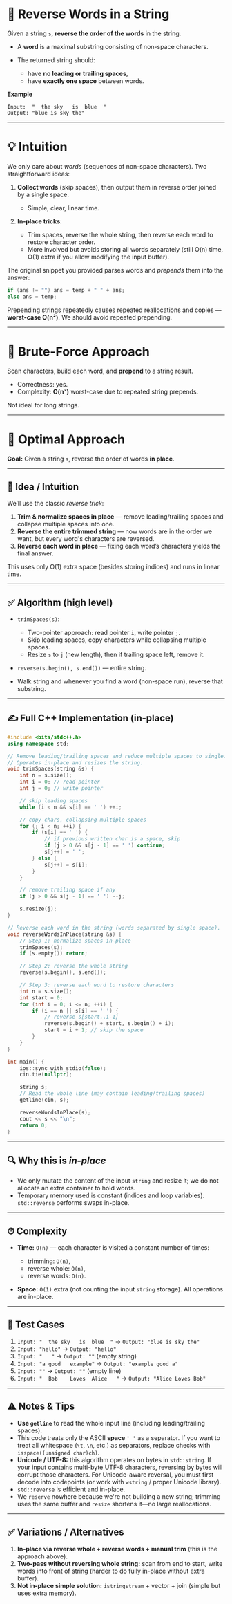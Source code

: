 # 🔁 **Reverse Words in a String**

Given a string `s`, **reverse the order of the words** in the string.

* A **word** is a maximal substring consisting of non-space characters.
* The returned string should:

  * have **no leading or trailing spaces**,
  * have **exactly one space** between words.

**Example**

```
Input:  "  the sky   is  blue  "
Output: "blue is sky the"
```

---

# 💡 Intuition

We only care about *words* (sequences of non-space characters). Two straightforward ideas:

1. **Collect words** (skip spaces), then output them in reverse order joined by a single space.

   * Simple, clear, linear time.
2. **In-place tricks**:

   * Trim spaces, reverse the whole string, then reverse each word to restore character order.
   * More involved but avoids storing all words separately (still O(n) time, O(1) extra if you allow modifying the input buffer).

The original snippet you provided parses words and *prepends* them into the answer:

```cpp
if (ans != "") ans = temp + " " + ans;
else ans = temp;
```

Prepending strings repeatedly causes repeated reallocations and copies — **worst-case O(n²)**. We should avoid repeated prepending.

---

# 🐢 Brute-Force Approach

Scan characters, build each word, and **prepend** to a string result.

* Correctness: yes.
* Complexity: **O(n²)** worst-case due to repeated string prepends.

Not ideal for long strings.

---

# 🚀 Optimal Approach 


**Goal:** Given a string `s`, reverse the order of words **in place**.


---

## 🧠 Idea / Intuition

We’ll use the classic *reverse trick*:

1. **Trim & normalize spaces in place** — remove leading/trailing spaces and collapse multiple spaces into one.
2. **Reverse the entire trimmed string** — now words are in the order we want, but every word's characters are reversed.
3. **Reverse each word in place** — fixing each word’s characters yields the final answer.

This uses only O(1) extra space (besides storing indices) and runs in linear time.

---

## ✅ Algorithm (high level)

* `trimSpaces(s)`:

  * Two-pointer approach: read pointer `i`, write pointer `j`.
  * Skip leading spaces, copy characters while collapsing multiple spaces.
  * Resize `s` to `j` (new length), then if trailing space left, remove it.
* `reverse(s.begin(), s.end())` — entire string.
* Walk string and whenever you find a word (non-space run), reverse that substring.

---

## ✍️ Full C++ Implementation (in-place)

```cpp
#include <bits/stdc++.h>
using namespace std;

// Remove leading/trailing spaces and reduce multiple spaces to single.
// Operates in-place and resizes the string.
void trimSpaces(string &s) {
    int n = s.size();
    int i = 0; // read pointer
    int j = 0; // write pointer

    // skip leading spaces
    while (i < n && s[i] == ' ') ++i;

    // copy chars, collapsing multiple spaces
    for (; i < n; ++i) {
        if (s[i] == ' ') {
            // if previous written char is a space, skip
            if (j > 0 && s[j - 1] == ' ') continue;
            s[j++] = ' ';
        } else {
            s[j++] = s[i];
        }
    }

    // remove trailing space if any
    if (j > 0 && s[j - 1] == ' ') --j;

    s.resize(j);
}

// Reverse each word in the string (words separated by single space).
void reverseWordsInPlace(string &s) {
    // Step 1: normalize spaces in-place
    trimSpaces(s);
    if (s.empty()) return;

    // Step 2: reverse the whole string
    reverse(s.begin(), s.end());

    // Step 3: reverse each word to restore characters
    int n = s.size();
    int start = 0;
    for (int i = 0; i <= n; ++i) {
        if (i == n || s[i] == ' ') {
            // reverse s[start..i-1]
            reverse(s.begin() + start, s.begin() + i);
            start = i + 1; // skip the space
        }
    }
}

int main() {
    ios::sync_with_stdio(false);
    cin.tie(nullptr);

    string s;
    // Read the whole line (may contain leading/trailing spaces)
    getline(cin, s);

    reverseWordsInPlace(s);
    cout << s << "\n";
    return 0;
}
```

---

## 🔍 Why this is *in-place*

* We only mutate the content of the input `string` and resize it; we do not allocate an extra container to hold words.
* Temporary memory used is constant (indices and loop variables). `std::reverse` performs swaps in-place.

---

## ⏱ Complexity

* **Time:** `O(n)` — each character is visited a constant number of times:

  * trimming: `O(n)`,
  * reverse whole: `O(n)`,
  * reverse words: `O(n)`.
* **Space:** `O(1)` extra (not counting the input `string` storage). All operations are in-place.

---

## 🧪 Test Cases

1. `Input: "  the sky   is  blue  "` → `Output: "blue is sky the"`
2. `Input: "hello"` → `Output: "hello"`
3. `Input: "   "` → `Output: ""` (empty string)
4. `Input: "a good   example"` → `Output: "example good a"`
5. `Input: ""` → `Output: ""` (empty line)
6. `Input: "  Bob    Loves  Alice   "` → `Output: "Alice Loves Bob"`

---

## ⚠️ Notes & Tips

* **Use `getline`** to read the whole input line (including leading/trailing spaces).
* This code treats only the ASCII **space `' '`** as a separator. If you want to treat all whitespace (`\t`, `\n`, etc.) as separators, replace checks with `isspace((unsigned char)ch)`.
* **Unicode / UTF-8:** this algorithm operates on bytes in `std::string`. If your input contains multi-byte UTF-8 characters, reversing by bytes will corrupt those characters. For Unicode-aware reversal, you must first decode into codepoints (or work with `wstring` / proper Unicode library).
* `std::reverse` is efficient and in-place.
* We `reserve` nowhere because we're not building a new string; trimming uses the same buffer and `resize` shortens it—no large reallocations.

---

## ✅ Variations / Alternatives

1. **In-place via reverse whole + reverse words + manual trim** (this is the approach above).
2. **Two-pass without reversing whole string:** scan from end to start, write words into front of string (harder to do fully in-place without extra buffer).
3. **Not in-place simple solution:** `istringstream` + vector + join (simple but uses extra memory).
